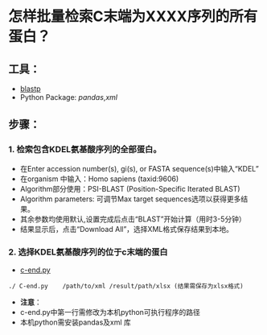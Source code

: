 # **怎样批量检索C末端为XXXX序列的所有蛋白？**

## 工具：
- [blastp](https://blast.ncbi.nlm.nih.gov/Blast.cgi?PROGRAM=blastp&PAGE_TYPE=BlastSearch&LINK_LOC=blasthome)
- Python Package: *pandas*,*xml*

## 步骤：
 ### 1. 检索包含KDEL氨基酸序列的全部蛋白。
- 在Enter accession number(s), gi(s), or FASTA sequence(s)中输入“KDEL”
- 在organism 中输入：Homo sapiens (taxid:9606)
- Algorithm部分使用：PSI-BLAST (Position-Specific Iterated BLAST)
- Algorithm parameters: 可调节Max target sequences选项以获得更多结果。
- 其余参数均使用默认,设置完成后点击“BLAST”开始计算（用时3-5分钟）
- 结果显示后，点击“Download All”，选择XML格式保存结果到本地。
 ### 2. 选择KDEL氨基酸序列的位于c末端的蛋白
- [c-end.py](https://github.com/nye0/SearchProtein-C-teminal-End-with-XXX/blob/master/C-end.py)

```
./ C-end.py    /path/to/xml /result/path/xlsx (结果需保存为xlsx格式)
```
-	**注意**：
  - c-end.py中第一行需修改为本机python可执行程序的路径
  - 本机python需安装pandas及xml 库


